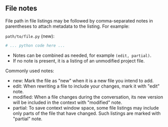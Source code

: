 ## File notes

File path in file listings may be followed by comma-separated notes in parentheses to attach metadata to the listing. For example:

`path/to/file.py` (new):

```python
# ... python code here ...
```

- Notes can be combined as needed, for example `(edit, partial)`.
- If no note is present, it is a listing of an unmodified project file.

Commonly used notes:

- new: Mark the file as "new" when it is a new file you intend to add.
- edit: When rewriting a file to include your changes, mark it with "edit" note.
- modified: When a file changes during the conversation, its new version will be included in the context with "modified" note.
- partial: To save context window space, some file listings may include only parts of the file that have changed. Such listings are marked with "partial" note.

